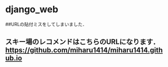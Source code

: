 # django_web

##URLの貼付ミスをしてしまいました．
## スキー場のレコメンドはこちらのURLになります．https://github.com/miharu1414/miharu1414.github.io 
